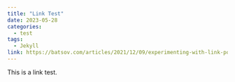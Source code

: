 ```yaml
---
title: "Link Test"
date: 2023-05-28
categories:
  - test
tags:
  - Jekyll
link: https://batsov.com/articles/2021/12/09/experimenting-with-link-posts/
---
```


This is a link test.
